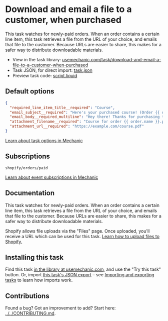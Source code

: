 # Download and email a file to a customer, when purchased

This task watches for newly-paid orders. When an order contains a certain line item, this task retrieves a file from the URL of your choice, and emails that file to the customer. Because URLs are easier to share, this makes for a safer way to distribute downloadable materials.

* View in the task library: [usemechanic.com/task/download-and-email-a-file-to-a-customer-when-purchased](https://usemechanic.com/task/download-and-email-a-file-to-a-customer-when-purchased)
* Task JSON, for direct import: [task.json](../../tasks/download-and-email-a-file-to-a-customer-when-purchased.json)
* Preview task code: [script.liquid](./script.liquid)

## Default options

```json
{
  "required_line_item_title__required": "Course",
  "email_subject__required": "Here's your purchased course! (Order {{ order.name }})",
  "email_body__required_multiline": "Hey there! Thanks for purchasing this course. You'll find the PDF attached to this email. :)\n\nThanks,\n{{ shop.name }}",
  "attachment_filename__required": "Course for order {{ order.name }}.pdf",
  "attachment_url__required": "https://example.com/course.pdf"
}
```

[Learn about task options in Mechanic](https://docs.usemechanic.com/article/471-task-options)

## Subscriptions

```liquid
shopify/orders/paid
```

[Learn about event subscriptions in Mechanic](https://docs.usemechanic.com/article/408-subscriptions)

## Documentation

This task watches for newly-paid orders. When an order contains a certain line item, this task retrieves a file from the URL of your choice, and emails that file to the customer. Because URLs are easier to share, this makes for a safer way to distribute downloadable materials.

Shopify allows file uploads via the "Files" page. Once uploaded, you'll receive a URL which can be used for this task. [Learn how to upload files to Shopify.](https://help.shopify.com/en/manual/sell-online/online-store/file-uploads#upload-a-file-on-the-files-page)

## Installing this task

Find this task [in the library at usemechanic.com](https://usemechanic.com/task/download-and-email-a-file-to-a-customer-when-purchased), and use the "Try this task" button. Or, import [this task's JSON export](../../tasks/download-and-email-a-file-to-a-customer-when-purchased.json) – see [Importing and exporting tasks](https://docs.usemechanic.com/article/505-importing-and-exporting-tasks) to learn how imports work.

## Contributions

Found a bug? Got an improvement to add? Start here: [../../CONTRIBUTING.md](../../CONTRIBUTING.md).
